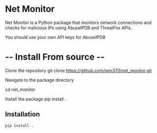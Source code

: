 # Net Monitor
Net Monitor is a Python package that monitors network connections and checks for malicious IPs using AbuseIPDB and ThreatFox APIs.

You should use your own API keys for AbuseIPDB

# -- Install From source --
Clone the repository
git clone https://github.com/pen370/net_monitor.git

Navigate to the package directory

cd net_monitor

Install the package
pip install .


## Installation

```bash
pip install .
